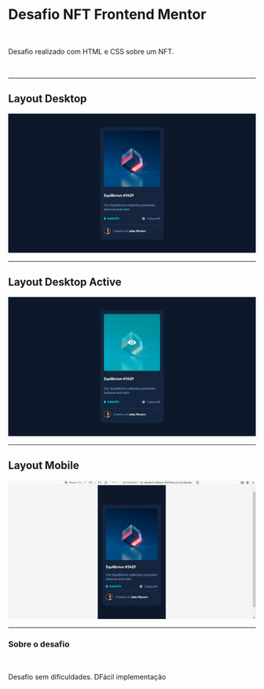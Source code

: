 <h1>Desafio NFT Frontend Mentor</h1>
<br>
<p>Desafio realizado com HTML e CSS sobre um NFT.</p>
<br>
<hr>
<h2>Layout Desktop</h2>
<img src="print1.png">
<br>
<hr>
<h2>Layout Desktop Active</h2>
<img src="print2.png">
<br>
<hr><h2>Layout Mobile</h2>
<img src="print3.png">
<br>
<hr>
<h3>Sobre o desafio</h3>
<br>
<p>Desafio sem dificuldades. DFácil implementação</p>